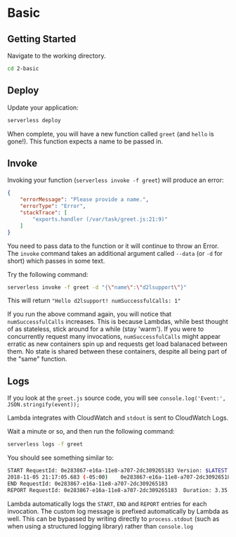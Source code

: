 # Basic

## Getting Started

Navigate to the working directory.

```sh
cd 2-basic
```

## Deploy

Update your application:

```sh
serverless deploy
```

When complete, you will have a new function called `greet` (and `hello` is gone!). This function expects a name to be passed in.

## Invoke

Invoking your function (`serverless invoke -f greet`) will produce an error:

```json
{
    "errorMessage": "Please provide a name.",
    "errorType": "Error",
    "stackTrace": [
        "exports.handler (/var/task/greet.js:21:9)"
    ]
}
```

You need to pass data to the function or it will continue to throw an Error. The `invoke` command takes an additional argument called `--data` (or `-d` for short) which passes in some text.

Try the following command:

```sh
serverless invoke -f greet -d "{\"name\":\"d2lsupport\"}"
```

This will return `"Hello d2lsupport! numSuccessfulCalls: 1"`

If you run the above command again, you will notice that `numSuccessfulCalls` increases. This is because Lambdas, while best thought of as stateless, stick around for a while (stay 'warm'). If you were to concurrently request many invocations, `numSuccessfulCalls` might appear erratic as new containers spin up and requests get load balanaced between them. No state is shared between these containers, despite all being part of the "same" function.

## Logs

If you look at the `greet.js` source code, you will see `console.log('Event:', JSON.stringify(event));`

Lambda integrates with CloudWatch and `stdout` is sent to CloudWatch Logs.

Wait a minute or so, and then run the following command:

```sh
serverless logs -f greet
```

You should see something similar to:

```sh
START RequestId: 0e283867-e16a-11e8-a707-2dc309265183 Version: $LATEST
2018-11-05 21:17:05.683 (-05:00)	0e283867-e16a-11e8-a707-2dc309265183	Event: {"name":"d2lsupport"}
END RequestId: 0e283867-e16a-11e8-a707-2dc309265183
REPORT RequestId: 0e283867-e16a-11e8-a707-2dc309265183	Duration: 3.35 ms	Billed Duration: 100 ms 	Memory Size: 1024 MB	Max Memory Used: 20 MB
```

Lambda automatically logs the `START`, `END` and `REPORT` entries for each invocation. The custom log message is prefixed automatically by Lambda as well. This can be bypassed by writing directly to `process.stdout` (such as when using a structured logging library) rather than `console.log`
